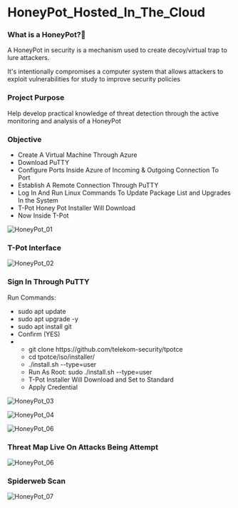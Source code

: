 # HoneyPot_Hosted_In_The_Cloud
<h3>What is a HoneyPot?🍯</h3>
<p>A HoneyPot in security is a mechanism used to create decoy/virtual trap to lure attackers.</p>
<p>It's intentionally compromises a computer system that allows attackers to exploit vulnerabilities for study to improve security policies</p>

<h3>Project Purpose</h3>
<p>Help develop practical knowledge of threat detection through the active monitoring and analysis of a HoneyPot</p>

<h3>Objective</h3>
<ul>
  <li>Create A Virtual Machine Through Azure</li>
  <li>Download PuTTY</li>
  <li>Configure Ports Inside Azure of Incoming & Outgoing Connection To Port</li>
  <li>Establish A Remote Connection Through PuTTY</li>
  <li>Log In And Run Linux Commands To Update Package List and Upgrades In the System</li>
  <li>T-Pot Honey Pot Installer Will Download</li>
  <li>Now Inside T-Pot</li>
</ul>

![HoneyPot_01](https://github.com/Keepcodingjoni619/HoneyPot_Hosted_In_The_Cloud/assets/82996237/732efbce-5648-45ce-97bd-796be7874cc1)

<h3>T-Pot Interface</h3>

![HoneyPot_02](https://github.com/Keepcodingjoni619/HoneyPot_Hosted_In_The_Cloud/assets/82996237/353a5428-7296-4bca-a0eb-42aac25b49da)

<h3>Sign In Through PuTTY</h3>
<p>Run Commands: </p>
<ul>
  <li>sudo apt update</li>
  <li>sudo apt upgrade -y</li>
  <li>sudo apt install git</li>
  <li>Confirm (YES)</li>
  <li>
      <ul>
        <li>git clone https://github.com/telekom-security/tpotce</li>
        <li>cd tpotce/iso/installer/</li>
        <li> ./install.sh --type=user</li>
        <li>Run As Root: sudo ./install.sh --type=user</li>
        <li>T-Pot Installer Will Download and Set to Standard</li>
        <li>Apply Credential</li>
      </ul>
  </li>
</ul>

![HoneyPot_03](https://github.com/Keepcodingjoni619/HoneyPot_Hosted_In_The_Cloud/assets/82996237/d6ade1d4-4c13-405b-a24d-cd1ba854d086)


![HoneyPot_04](https://github.com/Keepcodingjoni619/HoneyPot_Hosted_In_The_Cloud/assets/82996237/50d09374-3a60-4782-9f28-1733605f8d46)

![HoneyPot_06](https://github.com/Keepcodingjoni619/HoneyPot_Hosted_In_The_Cloud/assets/82996237/c3ca037f-ac33-4ebe-85e2-0213c06dd6e9)


<h3>Threat Map Live On Attacks Being Attempt</h3>

![HoneyPot_06](https://github.com/Keepcodingjoni619/HoneyPot_Hosted_In_The_Cloud/assets/82996237/e2e15bab-ace2-4030-aceb-08045b029f63)

<h3>Spiderweb Scan</h3>

![HoneyPot_07](https://github.com/Keepcodingjoni619/HoneyPot_Hosted_In_The_Cloud/assets/82996237/634fca71-81c3-43b1-8eb5-e5da8f00ef2d)
